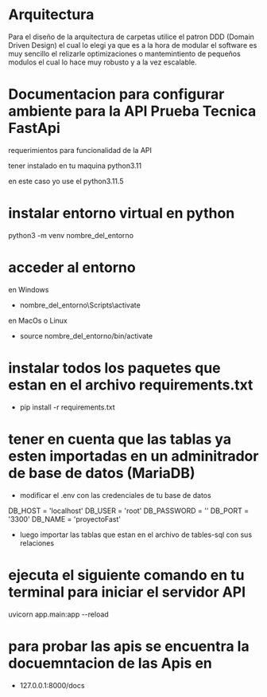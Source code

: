 #  Arquitectura 

Para el diseño de la arquitectura de carpetas utilice el patron DDD (Domain Driven Design) 
el cual lo elegi ya que es a la hora de modular el software es muy sencillo el relizarle optimizaciones o mantemintiento 
de pequeños modulos el cual lo hace muy robusto y a la vez escalable.

# Documentacion para configurar ambiente para la API Prueba Tecnica FastApi


requerimientos para funcionalidad de la API

tener instalado en tu maquina python3.11

en este caso yo use el python3.11.5

# instalar entorno virtual en python

python3 -m venv nombre_del_entorno

# acceder al entorno 

en Windows

 - nombre_del_entorno\Scripts\activate

 en MacOs o Linux

 - source nombre_del_entorno/bin/activate

# instalar todos los paquetes que estan en el archivo requirements.txt

- pip install -r requirements.txt

#  tener en cuenta que las tablas ya esten importadas en un adminitrador de base de datos (MariaDB)

- modificar el .env con las credenciales de tu base de datos

DB_HOST = 'localhost'
DB_USER = 'root'
DB_PASSWORD = ''
DB_PORT = '3300'
DB_NAME = 'proyectoFast'

- luego importar las tablas que estan en el archivo de tables-sql con sus relaciones 

# ejecuta el siguiente comando en tu terminal para iniciar el servidor API

uvicorn app.main:app --reload

# para probar las apis se encuentra la docuemntacion de las Apis en 
 -  127.0.0.1:8000/docs
